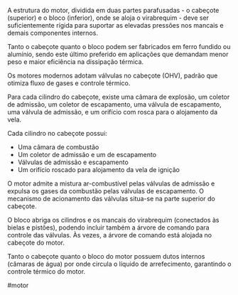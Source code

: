 A estrutura do motor, dividida em duas partes parafusadas - o cabeçote (superior) e o bloco (inferior), onde se aloja o virabrequim - deve ser suficientemente rígida para suportar as elevadas pressões nos mancais e demais componentes internos.

Tanto o cabeçote quanto o bloco podem ser fabricados em ferro fundido ou alumínio, sendo este último preferido em aplicações que demandam menor peso e maior eficiência na dissipação térmica.

Os motores modernos adotam válvulas no cabeçote (OHV), padrão que otimiza fluxo de gases e controle térmico.

Para cada cilindro do cabeçote, existe uma câmara de explosão, um coletor de admissão, um coletor de escapamento, uma válvula de escapamento, uma válvula de admissão, e um orifício com rosca para o alojamento da vela.

Cada cilindro no cabeçote possui:
- Uma câmara de combustão
- Um coletor de admissão e um de escapamento
- Válvulas de admissão e escapamento
- Um orifício roscado para alojamento da vela de ignição

O motor admite a mistura ar-combustível pelas válvulas de admissão e expulsa os gases da combustão pelas válvulas de escapamento. O mecanismo de acionamento das válvulas situa-se na parte superior do cabeçote.

O bloco abriga os cilindros e os mancais do virabrequim (conectados às bielas e pistões), podendo incluir também a árvore de comando para controle das válvulas. Às vezes, a árvore de comando está alojada no cabeçote do motor.

Tanto o cabeçote quanto o bloco do motor possuem dutos internos (câmaras de água) por onde circula o líquido de arrefecimento, garantindo o controle térmico do motor.


#motor